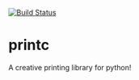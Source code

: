 [![Build Status](https://api.travis-ci.org/Apostolos-Delis/printc.svg?branch=master)](https://travis-ci.org/Apostolos-Delis/printc)

# printc
A creative printing library for python!
